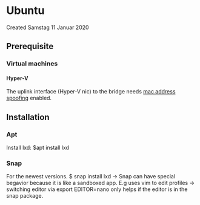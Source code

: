# Ubuntu
Created Samstag 11 Januar 2020

Prerequisite
------------

### Virtual machines

#### Hyper-V
The uplink interface (Hyper-V nic) to the bridge needs [mac address spoofing](../../Linux/Networking/Bridges/Hyper-v.md) enabled.

Installation
------------

### Apt
Install lxd:
$apt install lxd

### Snap
For the newest versions.
$ snap install lxd
-> Snap can have special begavior because it is like a sandboxed app. E.g uses vim to edit profiles -> switching editor via export EDITOR=nano only helps if the editor is in the snap package.


